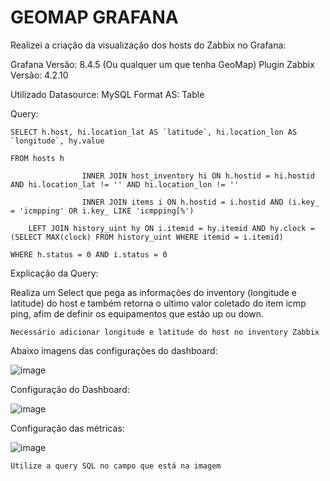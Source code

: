 # GEOMAP GRAFANA

Realizei a criação da visualização dos hosts do Zabbix no Grafana:

Grafana Versão: 8.4.5 (Ou qualquer um que tenha GeoMap)
Plugin Zabbix Versão: 4.2.10


Utilizado Datasource: MySQL
Format AS: Table

Query:

```
SELECT h.host, hi.location_lat AS `latitude`, hi.location_lon AS `longitude`, hy.value

FROM hosts h

                INNER JOIN host_inventory hi ON h.hostid = hi.hostid AND hi.location_lat != '' AND hi.location_lon != ''

                INNER JOIN items i ON h.hostid = i.hostid AND (i.key_ = 'icmpping' OR i.key_ LIKE 'icmpping[%')

    LEFT JOIN history_uint hy ON i.itemid = hy.itemid AND hy.clock = (SELECT MAX(clock) FROM history_uint WHERE itemid = i.itemid)

WHERE h.status = 0 AND i.status = 0
```

Explicação da Query:

Realiza um Select que pega as informações do inventory (longitude e latitude) do host e também retorna o ultimo valor coletado do item icmp ping, afim de definir os equipamentos que estão up ou down.

`
Necessário adicionar longitude e latitude do host no inventory Zabbix
`

Abaixo imagens das configurações do dashboard:



![image](https://github.com/DennisNgrox/GeoMap_Grafana/assets/81188924/c2bf1ab7-62b2-4c00-8bd1-8c00d00bd649)


Configuração do Dashboard:

![image](https://github.com/DennisNgrox/GeoMap_Grafana/assets/81188924/153b986c-f81b-4db9-9ca6-ee6b2db8596e)

Configuração das métricas:

![image](https://github.com/DennisNgrox/GeoMap_Grafana/assets/81188924/d99ff9c6-2582-497d-8b4f-d9206c0e5bef)

`Utilize a query SQL no campo que está na imagem`

